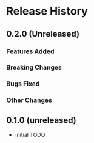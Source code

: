 # Release History

## 0.2.0 (Unreleased)

### Features Added

### Breaking Changes

### Bugs Fixed

### Other Changes

## 0.1.0 (unreleased)

- initial TODO
